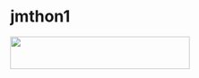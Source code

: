 # jmthon1

<p align="left"><a href="https://heroku.com/deploy?template=https://github.com/amgdalmlko/jmthon1"> <img src="https://img.shields.io/badge/Deploy%20To%20Heroku-purple?style=for-the-badge&logo=heroku" width="320" height="58.45"/></a></p>
